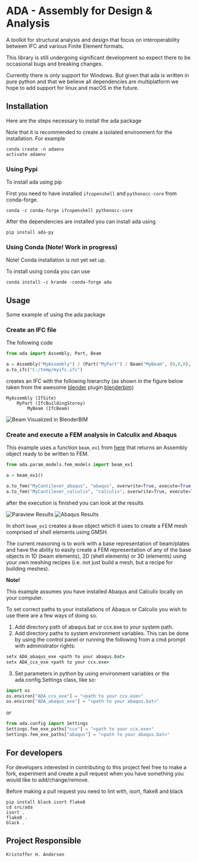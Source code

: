 # ADA - Assembly for Design & Analysis

A toolkit for structural analysis and design that focus on interoperability between
IFC and various Finite Element formats.


This library is still undergoing significant development so expect there to be occasional bugs and breaking changes.   

Currently there is only support for Windows. But given that ada is written in pure python and that we believe all 
dependencies are multiplatform we hope to add support for linux and macOS in the future.


## Installation
Here are the steps necessary to install the ada package

Note that it is recommended to create a isolated environment for the installation. For example

```
conda create -n adaenv 
activate adaenv
```

### Using Pypi
To install ada using pip

First you need to have installed `ifcopenshell` and `pythonocc-core` from conda-forge. 

`conda -c conda-forge ifcopenshell pythonocc-core`

After the dependencies are installed you can install ada using 

`pip install ada-py`


### Using Conda (Note! Work in progress)
Note! Conda installation is not yet set up.

To install using conda you can use

`conda install -c krande -conda-forge ada`


## Usage
Some example of using the ada package 

### Create an IFC file

The following code

```python
from ada import Assembly, Part, Beam

a = Assembly("MyAssembly") / (Part("MyPart") / Beam("MyBeam", (0,0,0), (1,0,0), "IPE300"))
a.to_ifc("C:/temp/myifc.ifc")
```

creates an IFC with the following hierarchy (as shown in the figure below taken from the awesome 
[blender](https://blender.org) plugin [blenderbim](https://blenderbim.org/))
    
    MyAssembly (IfSite)
        MyPart (IfcBuildingStorey)
            MyBeam (IfcBeam)

![Beam Visualized in BlenderBIM](doc/figures/my_beam.png)


### Create and execute a FEM analysis in Calculix and Abaqus

This example uses a function `beam_ex1` from [here](src/ada/param_models/fem_models.py) that returns an
Assembly object ready to be written to FEM. 

```python
from ada.param_models.fem_models import beam_ex1

a = beam_ex1()

a.to_fem("MyCantilever_abaqus", "abaqus", overwrite=True, execute=True, run_ext=True)
a.to_fem("MyCantilever_calculix", "calculix", overwrite=True, execute=True)
```

after the execution is finished you can look at the results

![Paraview Results](doc/figures/fem_beam_paraview.png)
![Abaqus Results](doc/figures/fem_beam_abaqus.png)


In short `beam_ex1` creates a `Beam` object which it uses to create a FEM mesh comprised of shell elements using GMSH. 

The current reasoning is to work with a base representation of beam/plates and have the ability
to easily create a FEM representation of any of the base objects in 1D (beam elements), 
2D (shell elements) or 3D (elements) using your own meshing recipes (i.e. not just build a mesh, but a recipe for 
building meshes).


**Note!**

This example assumes you have installed Abaqus and Calculix locally on your computer.

To set correct paths to your installations of Abaqus or Calculix you wish to use there are a few ways of doing so.

1. Add directory path of abaqus.bat or ccx.exe to your system path.
2. Add directory paths to system environment variables. This can be done by using the control panel or running the following from a cmd prompt with administrator rights:
    
```cmd
setx ADA_abaqus_exe <path to your abaqus.bat>
setx ADA_ccx_exe <path to your ccx.exe>
```
3. Set parameters in python by using environment variables or the ada.config.Settings class, like so:

```python
import os
os.environ["ADA_ccx_exe"] = "<path to your ccx.exe>"
os.environ["ADA_abaqus_exe"] = "<path to your abaqus.bat>"
```

or

```python
from ada.config import Settings
Settings.fem_exe_paths["ccx"] = "<path to your ccx.exe>"
Settings.fem_exe_paths["abaqus"] = "<path to your abaqus.bat>"
```

## For developers

For developers interested in contributing to this project feel free to make a fork, experiment and create a pull request
when you have something you would like to add/change/remove. 

Before making a pull request you need to lint with, isort, flake8 and black 

````
pip install black isort flake8
cd src/ada
isort .
flake8 .
black .
````


## Project Responsible ###

	Kristoffer H. Andersen